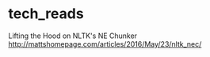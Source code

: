# tech_reads

Lifting the Hood on NLTK's NE Chunker http://mattshomepage.com/articles/2016/May/23/nltk_nec/
